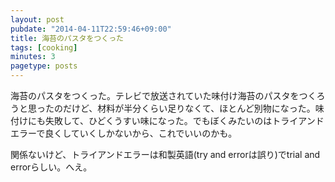 ```yaml
---
layout: post
pubdate: "2014-04-11T22:59:46+09:00"
title: 海苔のパスタをつくった
tags: [cooking]
minutes: 3
pagetype: posts
---
```

海苔のパスタをつくった。テレビで放送されていた味付け海苔のパスタをつくろうと思ったのだけど、材料が半分くらい足りなくて、ほとんど別物になった。味付けにも失敗して、ひどくうすい味になった。でもぼくみたいのはトライアンドエラーで良くしていくしかないから、これでいいのかも。

関係ないけど、トライアンドエラーは和製英語(try and errorは誤り)でtrial and errorらしい。へえ。
